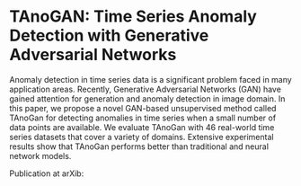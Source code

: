 # TAnoGAN: Time Series Anomaly Detection with Generative Adversarial Networks

Anomaly detection in time series data is a significant problem faced in many application areas. Recently, Generative Adversarial Networks (GAN) have gained attention for generation and anomaly detection in image domain. In this paper, we propose a novel GAN-based unsupervised method called TAnoGan for detecting anomalies in time series when a small number of data points are available. We evaluate TAnoGan with 46 real-world time series datasets that cover a variety of domains. Extensive experimental results show that TAnoGan performs better than traditional and neural network models.

Publication at arXib: 
